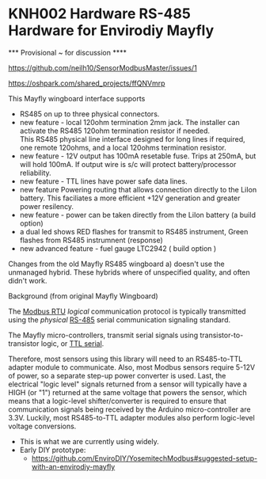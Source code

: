 # KNH002 Hardware RS-485 Hardware for Envirodiy Mayfly

*** Provisional ~ for discussion ****

https://github.com/neilh10/SensorModbusMaster/issues/1

https://oshpark.com/shared_projects/ffQNVmrp

This Mayfly wingboard interface supports   
- RS485 on up to three physical connectors.   
- new feature - local 120ohm termination 2mm jack. The installer can activate the RS485 120ohm termination resistor if needed.   
 This RS485 physical line interface designed for long lines if required, one remote 120ohms, and a local 120ohms termination resistor.  
- new feature - 12V output has 100mA resetable fuse. Trips at 250mA, but will hold 100mA. If output wire is s/c will protect battery/processor reliability. 
- new feature - TTL lines have power safe data lines.   
- new feature Powering routing that allows connection directly to the LiIon battery.  This faciliates a more efficient +12V generation and greater power resilency.   
- new feature - power can be taken directly from the LiIon battery (a build option)    
- a dual led shows RED flashes for transmit to RS485 instrument, Green flashes from RS485 instrumnent (response)
- new advanced feature - fuel gauge LTC2942 ( build option )    

Changes from the old Mayfly RS485 wingboard
a) doesn't use the unmanaged hybrid.  These hybrids where of unspecified quality, and often didn't work. 

Background (from original Mayfly Wingboard)    

The [Modbus RTU](https://en.wikipedia.org/wiki/Modbus) *logical* communication protocol is typically transmitted using the *physical* [RS-485](https://en.wikipedia.org/wiki/RS-485) serial communication signaling standard.

The Mayfly micro-controllers,  transmit serial signals using transistor-to-transistor logic, or [TTL serial](https://learn.sparkfun.com/tutorials/serial-communication/wiring-and-hardware).

Therefore, most sensors using this library will need to an RS485-to-TTL adapter module to communicate. Also, most Modbus sensors require 5-12V of power, so a separate step-up power converter is used. Last, the electrical "logic level" signals returned from a sensor will typically have a HIGH (or "1") returned at the same voltage that powers the sensor, which means that a logic-level shifter/converter is required to ensure that communication signals being received by the Arduino micro-controller are 3.3V. Luckily, most RS485-to-TTL adapter modules also perform logic-level voltage conversions.


  - This is what we are currently using widely.
- Early DIY prototype:
  - https://github.com/EnviroDIY/YosemitechModbus#suggested-setup-with-an-envirodiy-mayfly
